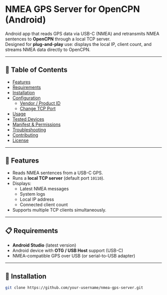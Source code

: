 # NMEA GPS Server for OpenCPN (Android)

Android app that reads GPS data via USB-C (NMEA) and retransmits NMEA sentences to **OpenCPN** through a local TCP server.  
Designed for **plug-and-play** use: displays the local IP, client count, and streams NMEA data directly to OpenCPN.

---

## 📑 Table of Contents

- [Features](#features)
- [Requirements](#requirements)
- [Installation](#installation)
- [Configuration](#configuration)
  - [Vendor / Product ID](#vendor--product-id)
  - [Change TCP Port](#change-tcp-port)
- [Usage](#usage)
- [Tested Devices](#tested-devices)
- [Manifest & Permissions](#manifest--permissions)
- [Troubleshooting](#troubleshooting)
- [Contributing](#contributing)
- [License](#license)

---

## 🚀 Features

- Reads NMEA sentences from a USB-C GPS.
- Runs a **local TCP server** (default port `10110`).
- Displays:
  - Latest NMEA messages
  - System logs
  - Local IP address
  - Connected client count
- Supports multiple TCP clients simultaneously.

---

## 📋 Requirements

- **Android Studio** (latest version)
- Android device with **OTG / USB Host** support (USB-C)
- NMEA-compatible GPS over USB (or serial-to-USB adapter)

---

## 🔧 Installation

```bash
git clone https://github.com/your-username/nmea-gps-server.git
```